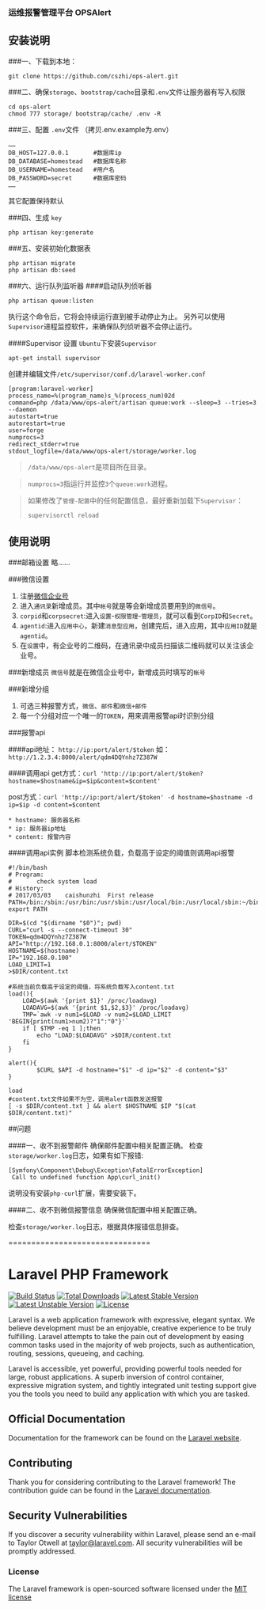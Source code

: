 ### 运维报警管理平台 OPSAlert



## 安装说明

###一、下载到本地：
```
git clone https://github.com/cszhi/ops-alert.git
```
###二、确保`storage`、`bootstrap/cache`目录和`.env`文件让服务器有写入权限
```
cd ops-alert
chmod 777 storage/ bootstrap/cache/ .env -R
```
###三、配置 `.env`文件 （拷贝.env.example为.env）
```
……
DB_HOST=127.0.0.1		#数据库ip
DB_DATABASE=homestead	#数据库名称
DB_USERNAME=homestead	#用户名
DB_PASSWORD=secret		#数据库密码
……
```
其它配置保持默认

###四、生成 `key`
```
php artisan key:generate
```

###五、安装初始化数据表
```
php artisan migrate
php artisan db:seed
```

###六、运行队列监听器
####启动队列侦听器
```
php artisan queue:listen
```
执行这个命令后，它将会持续运行直到被手动停止为止。
另外可以使用`Supervisor`进程监控软件，来确保队列侦听器不会停止运行。

####Supervisor 设置
`Ubuntu`下安装`Supervisor`
```
apt-get install supervisor
```
创建并编辑文件`/etc/supervisor/conf.d/laravel-worker.conf`
```
[program:laravel-worker]
process_name=%(program_name)s_%(process_num)02d
command=php /data/www/ops-alert/artisan queue:work --sleep=3 --tries=3 --daemon
autostart=true
autorestart=true
user=forge
numprocs=3
redirect_stderr=true
stdout_logfile=/data/www/ops-alert/storage/worker.log
```
>`/data/www/ops-alert`是项目所在目录。

>`numprocs=3`指运行并监控`3`个`queue:work`进程。

>如果修改了`管理-配置`中的任何配置信息，最好重新加载下`Supervisor`：
>```
>supervisorctl reload
>```

## 使用说明

###邮箱设置
略……

###微信设置
1. 注册[微信企业号](https://qy.weixin.qq.com/)
2. 进入`通讯录`新增成员。其中`帐号`就是等会新增成员要用到的`微信号`。
3. `corpid`和`corpsecret`:进入`设置`-`权限管理`-`管理员`，就可以看到`CorpID`和`Secret`。
4. `agentid`:进入`应用中心`，新建`消息型应用`，创建完后，进入应用，其中`应用ID`就是`agentid`。
5. 在`设置`中，有企业号的二维码，在通讯录中成员扫描该二维码就可以关注该企业号。

###新增成员
`微信号`就是在微信企业号中，新增成员时填写的`帐号`

###新增分组
1. 可选三种报警方式，`微信`、`邮件`和`微信+邮件`
2. 每一个分组对应一个唯一的`TOKEN`，用来调用报警api时识别分组

###报警api

####api地址：
`http://ip:port/alert/$token` 如：`http://1.2.3.4:8000/alert/qdm4DQYnhz7Z387W`

####调用api
get方式：`curl 'http://ip:port/alert/$token?hostname=$hostname&ip=$ip&content=$content'`

post方式：`curl 'http://ip:port/alert/$token' -d hostname=$hostname -d ip=$ip -d content=$content`

```
* hostname: 服务器名称
* ip: 服务器ip地址
* content: 报警内容
```

####调用api实例
脚本检测系统负载，负载高于设定的阈值则调用api报警

```
#!/bin/bash
# Program:
#       check system load
# History:
# 2017/03/03	caishunzhi	First release
PATH=/bin:/sbin:/usr/bin:/usr/sbin:/usr/local/bin:/usr/local/sbin:~/bin
export PATH

DIR=$(cd "$(dirname "$0")"; pwd)
CURL="curl -s --connect-timeout 30"
TOKEN=qdm4DQYnhz7Z387W
API="http://192.168.0.1:8000/alert/$TOKEN"
HOSTNAME=$(hostname)
IP="192.168.0.100"
LOAD_LIMIT=1
>$DIR/content.txt

#系统当前负载高于设定的阈值，将系统负载写入content.txt
load(){
	LOAD=$(awk '{print $1}' /proc/loadavg)
	LOADAVG=$(awk '{print $1,$2,$3}' /proc/loadavg)
	TMP=`awk -v num1=$LOAD -v num2=$LOAD_LIMIT 'BEGIN{print(num1>num2)?"1":"0"}'`
	if [ $TMP -eq 1 ];then
		echo "LOAD:$LOADAVG" >$DIR/content.txt
	fi
}

alert(){
        $CURL $API -d hostname="$1" -d ip="$2" -d content="$3"
}

load
#content.txt文件如果不为空，调用alert函数发送报警
[ -s $DIR/content.txt ] && alert $HOSTNAME $IP "$(cat $DIR/content.txt)"
```

##问题

####一、收不到报警邮件
确保邮件配置中相关配置正确。
检查`storage/worker.log`日志，如果有如下报错:
```
[Symfony\Component\Debug\Exception\FatalErrorException]  
 Call to undefined function App\curl_init() 
```
说明没有安装`php-curl`扩展，需要安装下。

####二、收不到微信报警信息
确保微信配置中相关配置正确。

检查`storage/worker.log`日志，根据具体报错信息排查。


===============================
# Laravel PHP Framework

[![Build Status](https://travis-ci.org/laravel/framework.svg)](https://travis-ci.org/laravel/framework)
[![Total Downloads](https://poser.pugx.org/laravel/framework/d/total.svg)](https://packagist.org/packages/laravel/framework)
[![Latest Stable Version](https://poser.pugx.org/laravel/framework/v/stable.svg)](https://packagist.org/packages/laravel/framework)
[![Latest Unstable Version](https://poser.pugx.org/laravel/framework/v/unstable.svg)](https://packagist.org/packages/laravel/framework)
[![License](https://poser.pugx.org/laravel/framework/license.svg)](https://packagist.org/packages/laravel/framework)

Laravel is a web application framework with expressive, elegant syntax. We believe development must be an enjoyable, creative experience to be truly fulfilling. Laravel attempts to take the pain out of development by easing common tasks used in the majority of web projects, such as authentication, routing, sessions, queueing, and caching.

Laravel is accessible, yet powerful, providing powerful tools needed for large, robust applications. A superb inversion of control container, expressive migration system, and tightly integrated unit testing support give you the tools you need to build any application with which you are tasked.

## Official Documentation

Documentation for the framework can be found on the [Laravel website](http://laravel.com/docs).

## Contributing

Thank you for considering contributing to the Laravel framework! The contribution guide can be found in the [Laravel documentation](http://laravel.com/docs/contributions).

## Security Vulnerabilities

If you discover a security vulnerability within Laravel, please send an e-mail to Taylor Otwell at taylor@laravel.com. All security vulnerabilities will be promptly addressed.

### License

The Laravel framework is open-sourced software licensed under the [MIT license](http://opensource.org/licenses/MIT)